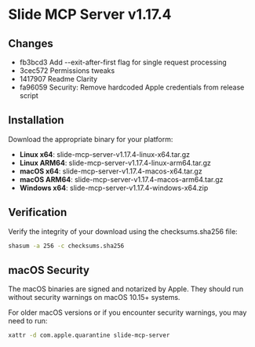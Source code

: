 # Slide MCP Server v1.17.4

## Changes

- fb3bcd3 Add --exit-after-first flag for single request processing
- 3cec572 Permissions tweaks
- 1417907 Readme Clarity
- fa96059 Security: Remove hardcoded Apple credentials from release script

## Installation

Download the appropriate binary for your platform:

- **Linux x64**: slide-mcp-server-v1.17.4-linux-x64.tar.gz
- **Linux ARM64**: slide-mcp-server-v1.17.4-linux-arm64.tar.gz  
- **macOS x64**: slide-mcp-server-v1.17.4-macos-x64.tar.gz
- **macOS ARM64**: slide-mcp-server-v1.17.4-macos-arm64.tar.gz
- **Windows x64**: slide-mcp-server-v1.17.4-windows-x64.zip

## Verification

Verify the integrity of your download using the checksums.sha256 file:

```bash
shasum -a 256 -c checksums.sha256
```

## macOS Security

The macOS binaries are signed and notarized by Apple. They should run without security warnings on macOS 10.15+ systems.

For older macOS versions or if you encounter security warnings, you may need to run:

```bash
xattr -d com.apple.quarantine slide-mcp-server
```
